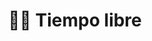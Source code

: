 ---
layout: category
title: 🚵‍♂️ Tiempo libre
slug: tiempo-libre
description: descubre artículos que te beneficiarán en tu tiempo libre.
permalink: /tiempo-libre/  # para quitar /category/travel
---